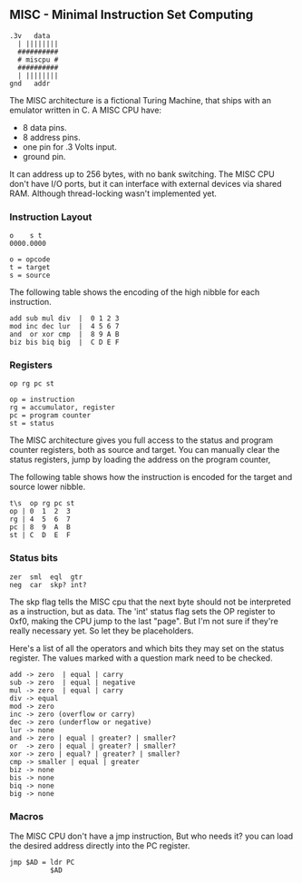 
## MISC - Minimal Instruction Set Computing

    .3v   data
      | ||||||||
      ##########
      # miscpu #
      ##########
      | ||||||||
    gnd   addr

The MISC architecture is a fictional Turing Machine, that ships with an emulator written in C. A MISC CPU have:

- 8 data pins.
- 8 address pins.
- one pin for .3 Volts input.
- ground pin. 

It can address up to 256 bytes, with no bank switching. The MISC CPU don't have I/O ports, but it can interface with external devices via shared RAM. Although thread-locking wasn't implemented yet.

### Instruction Layout

    o    s t
    0000.0000

    o = opcode
    t = target
    s = source

The following table shows the encoding of the high nibble for each instruction.

    add sub mul div  |  0 1 2 3
    mod inc dec lur  |  4 5 6 7
    and  or xor cmp  |  8 9 A B
    biz bis biq big  |  C D E F

### Registers

    op rg pc st

    op = instruction
    rg = accumulator, register
    pc = program counter
    st = status

The MISC architecture gives you full access to the status and program counter registers, both as source and target. You can manually clear the status registers, jump by loading the address on the program counter,

The following table shows how the instruction is encoded for the target and source lower nibble.

    t\s  op rg pc st
    op | 0  1  2  3
    rg | 4  5  6  7
    pc | 8  9  A  B
    st | C  D  E  F


### Status bits
    zer  sml  eql  gtr
    neg  car  skp? int?

The skp flag tells the MISC cpu that the next byte should not be interpreted as a instruction, but as data. The 'int' status flag sets the OP register to 0xf0, making the CPU jump to the last "page". But I'm not sure if they're really necessary yet. So let they be placeholders.

Here's a list of all the operators and which bits they may set on the status register. The values marked with a question mark need to be checked.

    add -> zero  | equal | carry
    sub -> zero  | equal | negative
    mul -> zero  | equal | carry
    div -> equal
    mod -> zero
    inc -> zero (overflow or carry)
    dec -> zero (underflow or negative)
    lur -> none
    and -> zero | equal | greater? | smaller?
    or  -> zero | equal | greater? | smaller?
    xor -> zero | equal? | greater? | smaller?
    cmp -> smaller | equal | greater
    biz -> none
    bis -> none
    biq -> none
    big -> none

### Macros

The MISC CPU don't have a jmp instruction, But who needs it? you can load the desired address directly into the PC register.

    jmp $AD = ldr PC
              $AD

